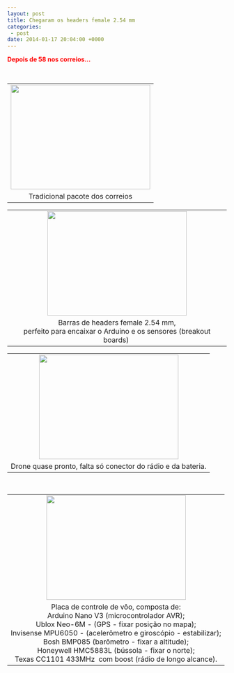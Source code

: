 ```yaml
---
layout: post
title: Chegaram os headers female 2.54 mm
categories:
 - post
date: 2014-01-17 20:04:00 +0000
---
```


<div class="separator" style="clear: both; text-align: justify;">
<span style="color: red;"><b>Depois de 58 nos correios...</b></span></div>

<div class="separator" style="clear: both; text-align: center;">
</div>

<a name="more"></a>  
  

<div class="separator" style="clear: both; text-align: center;">
<br/></div>

<table align="center" cellpadding="0" cellspacing="0" class="tr-caption-container" style="margin-left: auto; margin-right: auto; text-align: center;"><tbody>
<tr><td style="text-align: center;"><a href="http://1.bp.blogspot.com/-FcKPJbgXZJI/Utl5zDKP3yI/AAAAAAAAoPU/cr8wMUKIOBo/s1600/IMG_20140115_181559.jpg" imageanchor="1" style="margin-left: auto; margin-right: auto;"><img border="0" height="240" src="http://1.bp.blogspot.com/-FcKPJbgXZJI/Utl5zDKP3yI/AAAAAAAAoPU/cr8wMUKIOBo/s1600/IMG_20140115_181559.jpg" width="320"/></a></td></tr>
<tr><td class="tr-caption" style="text-align: center;">Tradicional pacote dos correios</td></tr>
</tbody></table>

  

<div class="separator" style="clear: both; text-align: center;">
</div>

<table align="center" cellpadding="0" cellspacing="0" class="tr-caption-container" style="margin-left: auto; margin-right: auto; text-align: center;"><tbody>
<tr><td style="text-align: center;"><a href="http://4.bp.blogspot.com/-MQMPwxq7O6k/Utl53OUFkII/AAAAAAAAoPc/s8EJqhcvM2g/s1600/IMG_20140115_181837.jpg" imageanchor="1" style="margin-left: auto; margin-right: auto;"><img border="0" height="240" src="http://4.bp.blogspot.com/-MQMPwxq7O6k/Utl53OUFkII/AAAAAAAAoPc/s8EJqhcvM2g/s1600/IMG_20140115_181837.jpg" width="320"/></a></td></tr>
<tr><td class="tr-caption" style="text-align: center;">Barras de headers female 2.54 mm,<br/>
perfeito para encaixar o Arduino e os sensores (breakout boards)&nbsp;</td></tr>
</tbody></table>

<div class="separator" style="clear: both; text-align: center;">
</div>

  

<table align="center" cellpadding="0" cellspacing="0" class="tr-caption-container" style="margin-left: auto; margin-right: auto; text-align: center;"><tbody>
<tr><td style="text-align: center;"><a href="http://2.bp.blogspot.com/-BJc-9BPD0-w/UtmKfkI9ypI/AAAAAAAAoQE/fOn2aQzbLPc/s1600/IMG_20140117_154631.jpg" imageanchor="1" style="margin-left: auto; margin-right: auto;"><img border="0" height="240" src="http://2.bp.blogspot.com/-BJc-9BPD0-w/UtmKfkI9ypI/AAAAAAAAoQE/fOn2aQzbLPc/s1600/IMG_20140117_154631.jpg" width="320"/></a></td></tr>
<tr><td class="tr-caption" style="text-align: center;">Drone quase pronto, falta só conector do rádio e da bateria.</td></tr>
</tbody></table>

<div class="separator" style="clear: both; text-align: center;">
<br/></div>

<table align="center" cellpadding="0" cellspacing="0" class="tr-caption-container" style="margin-left: auto; margin-right: auto; text-align: center;"><tbody>
<tr><td style="text-align: center;"><a href="http://3.bp.blogspot.com/-jivMVKu0kps/UtmKUEkrnkI/AAAAAAAAoQM/EGHiJsikXzs/s1600/IMG_20140117_154524.jpg" imageanchor="1" style="margin-left: auto; margin-right: auto;"><img border="0" height="240" src="http://3.bp.blogspot.com/-jivMVKu0kps/UtmKUEkrnkI/AAAAAAAAoQM/EGHiJsikXzs/s1600/IMG_20140117_154524.jpg" width="320"/></a></td></tr>
<tr><td class="tr-caption" style="text-align: center;">Placa de controle de vôo, composta de:<br/>
Arduino Nano V3 (microcontrolador AVR);<br/>
Ublox Neo-6M - (GPS - fixar posição no mapa);<br/>
Invisense MPU6050 - (acelerômetro e giroscópio - estabilizar);<br/>
Bosh BMP085 (barômetro - fixar a altitude);<br/>
Honeywell HMC5883L (bússola - fixar o norte);<br/>
Texas CC1101 433MHz &nbsp;com boost (rádio de longo alcance).</td></tr>
</tbody></table>

<div class="separator" style="clear: both; text-align: center;">
<br/></div>

  

<div>
<br/></div>
